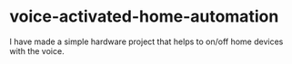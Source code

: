# voice-activated-home-automation
I have made a simple hardware project that helps to on/off home devices with the voice.

